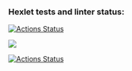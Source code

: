 ### Hexlet tests and linter status:
[![Actions Status](https://github.com/tonybarracuda/frontend-project-lvl1/workflows/hexlet-check/badge.svg)](https://github.com/tonybarracuda/frontend-project-lvl1/actions)

<a href="https://codeclimate.com/github/tonybarracuda/frontend-project-lvl1"><img src="https://api.codeclimate.com/v1/badges/a99a88d28ad37a79dbf6/maintainability" /></a>

[![Actions Status](https://github.com/tonybarracuda/frontend-project-lvl1/workflows/nodejs/badge.svg)](https://github.com/tonybarracuda/frontend-project-lvl1/actions/workflows/nodejs.yml)